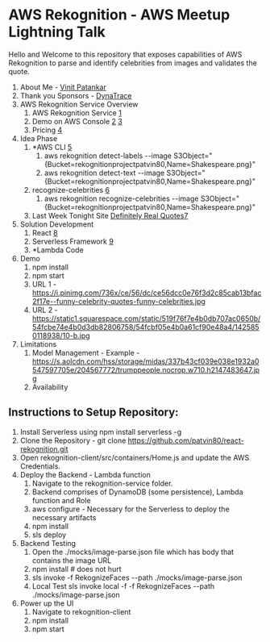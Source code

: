 # AWS Rekognition - AWS Meetup Lightning Talk

Hello and Welcome to this repository that exposes capabilities of AWS Rekognition to parse and identify celebrities from images and validates the quote. 

1. About Me - [ Vinit Patankar ](https://www.linkedin.com/in/pvinit)
2. Thank you Sponsors - [ DynaTrace ](https://www.dynatrace.com/)
3. AWS Rekognition Service Overview
    1. AWS Rekognition Service [1]
    2. Demo on AWS Console [2] [3]
    3. Pricing [4]
4. Idea Phase
    1. *AWS CLI [5]
        1. aws rekognition detect-labels --image S3Object="{Bucket=rekognitionprojectpatvin80,Name=Shakespeare.png}"
        2. aws rekognition detect-text --image S3Object="{Bucket=rekognitionprojectpatvin80,Name=Shakespeare.png}"
    2. recognize-celebrities [6]
        1. aws rekognition recognize-celebrities --image S3Object="{Bucket=rekognitionprojectpatvin80,Name=Shakespeare.png}"
    3. Last Week Tonight Site [Definitely Real Quotes](ww.definitelyrealquotes.com)[7]
5. Solution Development
    1. React [8]  
    2. Serverless Framework [9]
    3. *Lambda Code
6. Demo 
    1. npm install
    2. npm start
    3. URL 1 - https://i.pinimg.com/736x/ce/56/dc/ce56dcc0e76f3d2c85cab13bfac2f17e--funny-celebrity-quotes-funny-celebrities.jpg
    4. URL 2 - https://static1.squarespace.com/static/519f76f7e4b0db707ac0650b/54fcbe74e4b0d3db82806758/54fcbf05e4b0a61cf90e48a4/1425850118938/10-b.jpg
7. Limitations
    1. Model Management - 
        Example - https://s.aolcdn.com/hss/storage/midas/337b43cf039e038e1932a0547597705e/204567772/trumppeople.nocrop.w710.h2147483647.jpg
    2. Availability

## Instructions to Setup Repository:

1. Install Serverless using npm install serverless -g
2. Clone the Repository - git clone https://github.com/patvin80/react-rekognition.git
3. Open rekognition-client/src/containers/Home.js and update the AWS Credentials.
4. Deploy the Backend - Lambda function
    1. Navigate to the rekognition-service folder.
    2. Backend comprises of DynamoDB (some persistence), Lambda function and Role
    3. aws configure - Necessary for the Serverless to deploy the necessary artifacts
    4. npm install
    4. sls deploy
5. Backend Testing
    1. Open the ./mocks/image-parse.json file which has body that contains the image URL
    2. npm install # does not hurt
    3. sls invoke -f RekognizeFaces --path ./mocks/image-parse.json
    4. Local Test sls invoke local -f -f RekognizeFaces --path ./mocks/image-parse.json
6. Power up the UI
    1. Navigate to rekognition-client
    2. npm install
    3. npm start

[1]: https://console.aws.amazon.com/rekognition/home?region=us-east-1#/
[2]: https://console.aws.amazon.com/rekognition/home?region=us-east-1#/label-detection
[3]: https://console.aws.amazon.com/rekognition/home?region=us-east-1#/face-detection
[4]: https://aws.amazon.com/rekognition/pricing/
[5]: https://docs.aws.amazon.com/cli/latest/reference/rekognition/index.html
[6]: https://docs.aws.amazon.com/cli/latest/reference/rekognition/recognize-celebrities.html
[7]: http://www.definitelyrealquotes.com/
[8]: https://reactjs.org/docs/add-react-to-a-new-app.html
[9]: https://serverless.com/framework/docs/providers/aws/guide/quick-start/